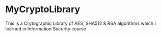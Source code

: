 # MyCryptoLibrary
This is a Crytographic Library of AES, SHA512 & RSA algorithms which I learned in Information Security course
